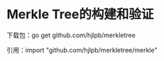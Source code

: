 # Merkle Tree的构建和验证

下载包：go get github.com/hjlpb/merkletree

引用：import "github.com/hjlpb/merkletree/merkle"